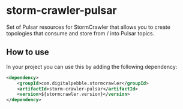 storm-crawler-pulsar
==================

Set of Pulsar resources for StormCrawler that allows you to create topologies that consume and store from / into Pulsar topics.

## How to use

In your project you can use this by adding the following dependency:

```xml
<dependency>
    <groupId>com.digitalpebble.stormcrawler</groupId>
    <artifactId>storm-crawler-pulsar</artifactId>
    <version>${stormcrawler.version}</version>
</dependency>
```

